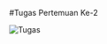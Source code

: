 #Tugas Pertemuan Ke-2

![Tugas](https://user-images.githubusercontent.com/54404794/97429204-aebf1f00-1949-11eb-93e6-ea515a4e5f96.PNG)

